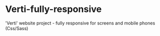 # Verti-fully-responsive
'Verti' website project - fully responsive for screens and mobile phones (Css/Sass)
